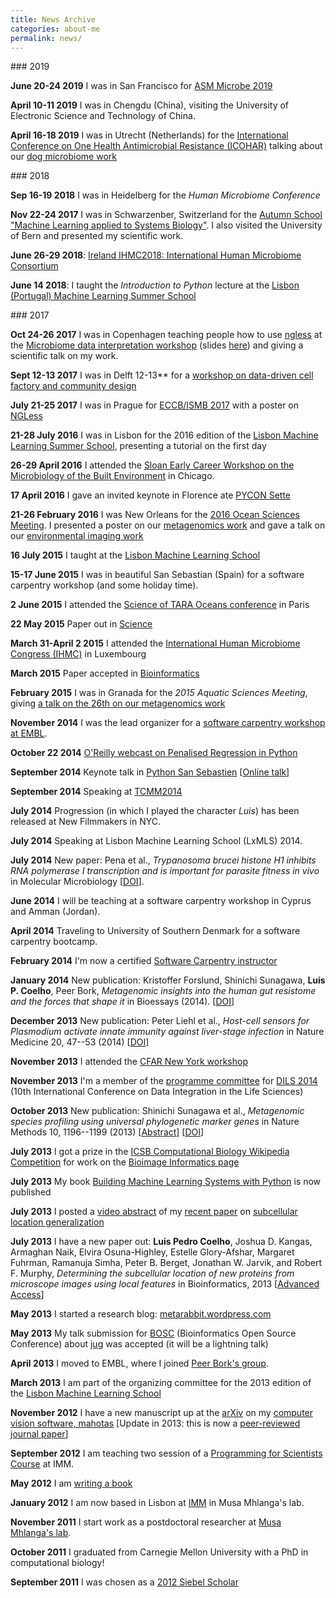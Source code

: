 ```yaml
---
title: News Archive
categories: about-me
permalink: news/
---
```


##\# 2019

**June 20-24 2019** I was in San Francisco for [ASM Microbe
2019](https://www.asm.org/index.php/asm-microbe-2019)

**April 10-11 2019** I was in Chengdu (China), visiting the University
of Electronic Science and Technology of China.

**April 16-18 2019** I was in Utrecht (Netherlands) for the
[International Conference on One Health Antimicrobial Resistance
(ICOHAR)](http://www.icohar2019.org/icohar2019.html) talking about our
[dog microbiome work](https://doi.org/10.1186/s40168-018-0450-3)

##\# 2018

**Sep 16-19 2018** I was in Heidelberg for the *Human Microbiome
Conference*

**Nov 22-24 2017** I was in Schwarzenber, Switzerland for the [Autumn
School \"Machine Learning applied to Systems
Biology\"](http://www.sib.swiss/training/upcoming-training-events/2017-11-autumn-school).
I also visited the University of Bern and presented my scientific work.

**June 26-29 2018**: [Ireland IHMC2018: International Human Microbiome
Consortium](http://apc.ucc.ie/ihmc-2018/)

**June 14 2018**: I taught the *Introduction to Python* lecture at the
[Lisbon (Portugal) Machine Learning Summer
School](http://lxmls.it.pt/2018/)

##\# 2017

**Oct 24-26 2017** I was in Copenhagen teaching people how to use
[ngless](http://ngless.embl.de) at the [Microbiome data interpretation
workshop](https://www.eventbrite.com/e/workshop-microbiome-data-interpretation-tickets-34791984763)
(slides
[here](http://ngless.embl.de/_static/gut-metagenomics-tutorial-presentation/gut_specI_tutorial.html))
and giving a scientific talk on my work.

**Sept 12-13 2017** I was in Delft 12-13\*\* for a [workshop on
data-driven cell factory and community
design](https://www.eventbrite.com/e/hands-on-introduction-to-data-driven-cell-factory-and-community-design-tickets-35694722877)

**July 21-25 2017** I was in Prague for [ECCB/ISMB
2017](https://www.iscb.org/ismbeccb2017) with a poster on
[NGLess](http://ngless.embl.de)

**21-28 July 2016** I was in Lisbon for the 2016 edition of the [Lisbon
Machine Learning Summer School](http://lxmls.it.pt/2016/?page_id=64),
presenting a tutorial on the first day

**26-29 April 2016** I attended the [Sloan Early Career Workshop on the
Microbiology of the Built
Environment](http://microbe.net/2015/11/03/early-career-workshop-on-microbiology-of-the-built-environment/)
in Chicago.

**17 April 2016** I gave an invited keynote in Florence ate [PYCON
Sette](https://www.pycon.it/en/)

**21-26 February 2016** I was New Orleans for the [2016 Ocean Sciences
Meeting](http://osm.agu.org/2016/). I presented a poster on our
[metagenomics
work](https://agu.confex.com/agu/os16/meetingapp.cgi/Paper/89657) and
gave a talk on our [environmental imaging
work](https://agu.confex.com/agu/os16/meetingapp.cgi/Paper/92480)

**16 July 2015** I taught at the [Lisbon Machine Learning
School](http://lxmls.it.pt/2015/)

**15-17 June 2015** I was in beautiful San Sebastian (Spain) for a
software carpentry workshop (and some holiday time).

**2 June 2015** I attended the [Science of TARA Oceans
conference](http://www.embl.de/tara-oceans/start/conference-2015/index.html)
in Paris

**22 May 2015** Paper out in
[Science](sciencemag.org/content/348/6237/1261359.full)

**March 31-April 2 2015** I attended the [International Human Microbiome
Congress (IHMC)](http://www.ihmc2015.org/) in Luxembourg

**March 2015** Paper accepted in
[Bioinformatics](http://doi.org/10.1093/bioinformatics/btv156)

**February 2015** I was in Granada for the *2015 Aquatic Sciences
Meeting*, giving [a talk on the 26th on our metagenomics
work](http://www.sgmeet.com/aslo/granada2015/sessionschedule.asp?SessionID=075)

**November 2014** I was the lead organizer for a [software carpentry
workshop at
EMBL](http://www.embl.de/training/events/2014/SWC14-01/index.html).

**October 22 2014** [O\'Reilly webcast on Penalised Regression in
Python](http://www.oreilly.com/pub/e/3117)

**September 2014** Keynote talk in [Python San
Sebastien](http://pyss.org/) \[[Online
talk](/files/talks/2014/09-pyss/pyss14.html)\]

**September 2014** Speaking at
[TCMM2014](http://www.esat.kuleuven.be/stadius/tcmm2014/program.php)

**July 2014** Progression (in which I played the character *Luis*) has
been released at New Filmmakers in NYC.

**July 2014** Speaking at Lisbon Machine Learning School (LxMLS) 2014.

**July 2014** New paper: Pena et al., *Trypanosoma brucei histone H1
inhibits RNA polymerase I transcription and is important for parasite
fitness in vivo* in Molecular Microbiology
\[[DOI](http://doi.org/10.1111/mmi.12677)\].

**June 2014** I will be teaching at a software carpentry workshop in
Cyprus and Amman (Jordan).

**April 2014** Traveling to University of Southern Denmark for a
software carpentry bootcamp.

**February 2014** I\'m now a certified [Software Carpentry
instructor](http://software-carpentry.org/pages/team.html)

**January 2014** New publication: Kristoffer Forslund, Shinichi
Sunagawa, **Luis P. Coelho**, Peer Bork, *Metagenomic insights into the
human gut resistome and the forces that shape it* in Bioessays (2014).
\[[DOI](http://doi.org/10.1002/bies.201300143)\]

**December 2013** New publication: Peter Liehl et al., *Host-cell
sensors for Plasmodium activate innate immunity against liver-stage
infection* in Nature Medicine 20, 47--53 (2014)
\[[DOI](http://doi.org/10.1038/nm.3424)\]

**November 2013** I attended the [CFAR New York
workshop](http://rationality.org/)

**November 2013** I\'m a member of the [programme
committee](http://dils2014.inesc-id.pt/?page_id=240) for [DILS
2014](http://dils2014.inesc-id.pt/) (10th International Conference on
Data Integration in the Life Sciences)

**October 2013** New publication: Shinichi Sunagawa et al., *Metagenomic
species profiling using universal phylogenetic marker genes* in Nature
Methods 10, 1196--1199 (2013)
\[[Abstract](http://www.nature.com/nmeth/journal/v10/n12/abs/nmeth.2693.html)\]
\[[DOI](http://dx.doi.org/10.1038/nmeth.2693)\]

**July 2013** I got a prize in the [ICSB Computational Biology Wikipedia
Competition](http://www.ploscompbiol.org/article/info:doi/10.1371/journal.pcbi.1003242)
for work on the [Bioimage Informatics
page](http://en.wikipedia.org/wiki/Bioimage_informatics)

**July 2013** My book [Building Machine Learning Systems with
Python](http://www.amazon.com/Building-Machine-Learning-Systems-Python/dp/1782161406)
is now published

**July 2013** I posted a [video
abstract](http://dx.doi.org/10.6084/m9.figshare.744842) of my [recent
paper](http://dx.doi.org/10.1093/bioinformatics/btt392) on [subcellular
location generalization](/projects/gen-classification)

**July 2013** I have a new paper out: **Luis Pedro Coelho**, Joshua D.
Kangas, Armaghan Naik, Elvira Osuna-Highley, Estelle Glory-Afshar,
Margaret Fuhrman, Ramanuja Simha, Peter B. Berget, Jonathan W. Jarvik,
and Robert F. Murphy, *Determining the subcellular location of new
proteins from microscope images using local features* in Bioinformatics,
2013 \[[Advanced
Access](http://dx.doi.org/10.1093/bioinformatics/btt392)\]

**May 2013** I started a research blog:
[metarabbit.wordpress.com](http://metarabbit.wordpress.com)

**May 2013** My talk submission for
[BOSC](http://www.open-bio.org/wiki/BOSC_2013) (Bioinformatics Open
Source Conference) about [jug](/projects/software/jug) was accepted (it
will be a lightning talk)

**April 2013** I moved to EMBL, where I joined [Peer Bork\'s
group](http://www.embl.de/~bork/).

**March 2013** I am part of the organizing committee for the 2013
edition of the [Lisbon Machine Learning
School](http://lxmls.it.pt/2013/)

**November 2012** I have a new manuscript up at the
[arXiv](http://arxiv.org/abs/1211.4907) on my [computer vision software,
mahotas](/software/mahotas/) \[Update in 2013: this is now a
[peer-reviewed journal
paper](http://openresearchsoftware.metajnl.com/article/view/4)\]

**September 2012** I am teaching two session of a [Programming for
Scientists Course](/projects/pfs-09-2012) at IMM.

**May 2012** I am [writing a book](/projects/libertarian-welfare)

**January 2012** I am now based in Lisbon at
[IMM](http://www.imm.fm.ul.pt/web/imm/geneexpressionandbiophysics) in
Musa Mhlanga\'s lab.

**November 2011** I start work as a postdoctoral researcher at [Musa
Mhlanga\'s lab](http://mhlangalab.synbio.csir.co.za/).

**October 2011** I graduated from Carnegie Mellon University with a PhD
in computational biology!

**September 2011** I was chosen as a [2012 Siebel
Scholar](http://www.siebelscholars.com/)
